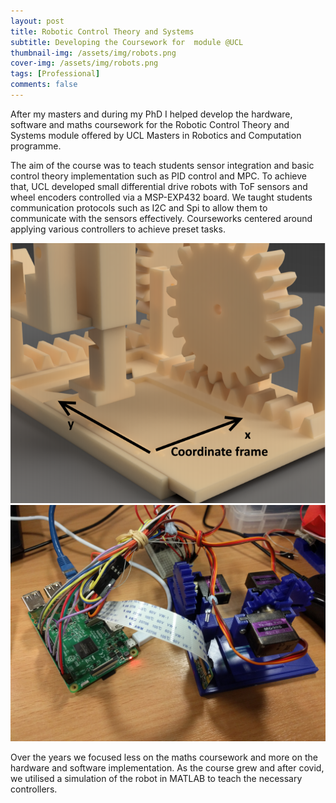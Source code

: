 ```yaml
---
layout: post
title: Robotic Control Theory and Systems
subtitle: Developing the Coursework for  module @UCL
thumbnail-img: /assets/img/robots.png
cover-img: /assets/img/robots.png
tags: [Professional]
comments: false
---
```


After my masters and during my PhD I helped develop the hardware, software and maths coursework for the Robotic Control Theory and Systems module offered by UCL Masters in Robotics and Computation programme. 

The aim of the course was to teach students sensor integration and basic control theory implementation such as PID control and MPC. To achieve that, UCL developed small differential drive robots with ToF sensors and wheel encoders controlled via a MSP-EXP432 board. We taught students communication protocols such as I2C and Spi to allow them to communicate with the sensors effectively. Courseworks centered around applying various controllers to achieve preset tasks. 

<img src="/assets/img/posts/professional/sensing_course/2.png" alt="">
<img src="/assets/img/posts/professional/sensing_course/3.jpg" alt="">

Over the years we focused less on the maths coursework and more on the hardware and software implementation. As the course grew and after covid, we utilised a simulation of the robot in MATLAB to teach the necessary controllers. 
